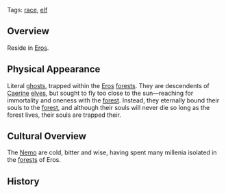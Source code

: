 Tags: [race](Races), [elf](Elves)

## Overview

Reside in [Eros](Eros).

## Physical Appearance

Literal [ghosts](Ghosts), trapped within the [Eros](Eros) [forests](Forests). They are descendents of [Caerine](Caerine) [elves](Elves), but sought to fly too close to the sun—reaching for immortality and oneness with the [forest](Forests). Instead, they eternally bound their souls to the [forest](Forests), and although their souls will never die so long as the forest lives, their souls are trapped their.

## Cultural Overview

The [Nemo](Nemo) are cold, bitter and wise, having spent many millenia isolated in the [forests](Forests) of Eros.

## History


